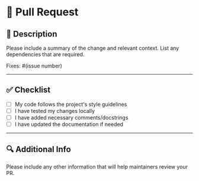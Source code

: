 # 🚀 Pull Request

## 📌 Description

Please include a summary of the change and relevant context. List any dependencies that are required.

Fixes: #(issue number)

---

## ✅ Checklist

- [ ] My code follows the project's style guidelines
- [ ] I have tested my changes locally
- [ ] I have added necessary comments/docstrings
- [ ] I have updated the documentation if needed

---

## 🔍 Additional Info

Please include any other information that will help maintainers review your PR.

